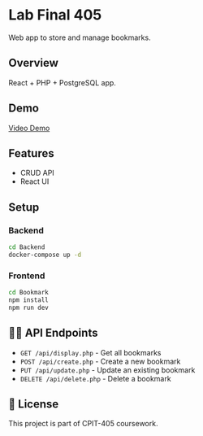 # Lab Final 405


Web app to store and manage bookmarks.

##  Overview

React + PHP + PostgreSQL app.

##  Demo

[Video Demo](https://youtu.be/YOUTUBE_VIDEO_ID)

##  Features

- CRUD API 
- React UI

##  Setup

### Backend
```bash
cd Backend
docker-compose up -d
```

### Frontend
```bash
cd Bookmark
npm install
npm run dev
```

## 👨‍💻 API Endpoints

- `GET /api/display.php` - Get all bookmarks
- `POST /api/create.php` - Create a new bookmark
- `PUT /api/update.php` - Update an existing bookmark
- `DELETE /api/delete.php` - Delete a bookmark

## 📝 License

This project is part of CPIT-405 coursework.
